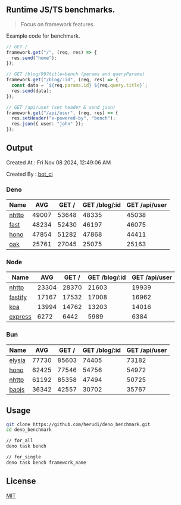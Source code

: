 ## Runtime JS/TS benchmarks.

> Focus on framework features.

Example code for benchmark.
```ts
// GET /
framework.get("/", (req, res) => {
  res.send("home");
});

// GET /blog/99?title=bench (params and queryParams)
framework.get("/blog/:id", (req, res) => {
  const data = `${req.params.id} ${req.query.title}`;
  res.send(data);
});

// GET /api/user (set header & send json)
framework.get("/api/user", (req, res) => {
  res.setHeader("x-powered-by", "bench");
  res.json({ user: "john" });
});
```

## Output
Created At : Fri Nov 08 2024, 12:49:06 AM

Created By : [bot_ci](https://github.com/herudi/deno_benchmarks/commits?author=github-actions%5Bbot%5D)


### Deno
|Name|AVG|GET /|GET /blog/:id|GET /api/user|
|----|----|----|----|----|
|[nhttp](https://github.com/nhttp/nhttp)|49007|53648|48335|45038|
|[fast](https://github.com/danteissaias/fast)|48234|52430|46197|46075|
|[hono](https://github.com/honojs/hono)|47854|51282|47868|44411|
|[oak](https://github.com/oakserver/oak)|25761|27045|25075|25163|
  


### Node
|Name|AVG|GET /|GET /blog/:id|GET /api/user|
|----|----|----|----|----|
|[nhttp](https://github.com/nhttp/nhttp)|23304|28370|21603|19939|
|[fastify](https://github.com/fastify/fastify)|17167|17532|17008|16962|
|[koa](https://github.com/koajs/koa)|13994|14762|13203|14016|
|[express](https://github.com/expressjs/express)|6272|6442|5989|6384|
  


### Bun
|Name|AVG|GET /|GET /blog/:id|GET /api/user|
|----|----|----|----|----|
|[elysia](https://github.com/elysiajs/elysia)|77730|85603|74405|73182|
|[hono](https://github.com/honojs/hono)|62425|77546|54756|54972|
|[nhttp](https://github.com/nhttp/nhttp)|61192|85358|47494|50725|
|[baojs](https://github.com/mattreid1/baojs)|36342|42557|30702|35767|
  



## Usage

```bash
git clone https://github.com/herudi/deno_benchmark.git
cd deno_benchmark

// for_all
deno task bench

// for_single
deno task bench framework_name
```

## License

[MIT](LICENSE)

